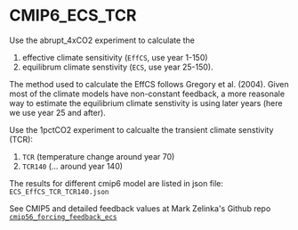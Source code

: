# CMIP6_ECS_TCR

Use the abrupt_4xCO2 experiment to calculate the
1. effective climate sensitivity (`EffCS`, use year 1-150) 
2. equilibrum climate senstivity (`ECS`, use year 25-150).

The method used to calculate the EffCS follows Gregory et al. (2004). Given most of the climate models have non-constant feedback, a more reasonale way to estimate the equilibrium climate senstivity is using later years (here we use year 25 and after). 

Use the 1pctCO2 experiment to calcualte the transient climate senstivity (TCR):
1. `TCR` (temperature change around year 70)
2. `TCR140` (... around year 140)

The results for different cmip6 model are listed in json file: `ECS_EffCS_TCR_TCR140.json`

See CMIP5 and detailed feedback values at Mark Zelinka's Github repo [`cmip56_forcing_feedback_ecs`](https://github.com/mzelinka/cmip56_forcing_feedback_ecs)
